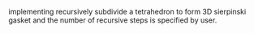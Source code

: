 implementing recursively subdivide a tetrahedron to form 3D sierpinski gasket and the number of recursive steps is specified by user.
